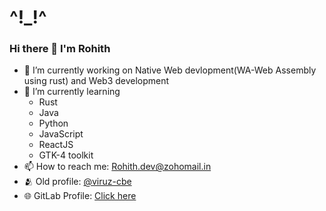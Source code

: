 # ^!_!^
### Hi there 👋 I'm Rohith

- 🔭 I’m currently working on Native Web devlopment(WA-Web Assembly using rust) and Web3 development
- 🌱 I’m currently learning 
    - Rust
    - Java
    - Python
    - JavaScript
    - ReactJS
    - GTK-4 toolkit
- 📫 How to reach me: Rohith.dev@zohomail.in
- 🫂 Old profile: <a href="https://github.com/viruz-cbe">@viruz-cbe</a>
- 🌐 GitLab Profile: <a href="https://gitlab.com/rohi-dev"> Click here </a>
<!--
**rohi-devs/rohi-devs** is a ✨ _special_ ✨ repository because its `README.md` (this file) appears on your GitHub profile.

Here are some ideas to get you started:


- 👯 I’m looking to collaborate on ...
- 🤔 I’m looking for help with ...
- 💬 Ask me about ...
- 📫 How to reach me: ...
- 😄 Pronouns: ...
- ⚡ Fun fact: ...
-->
